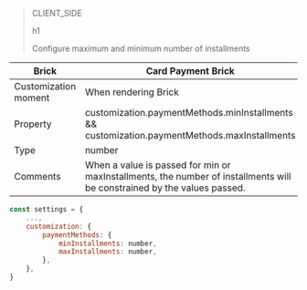 > CLIENT_SIDE
>
> h1
>
> Configure maximum and minimum number of installments

| Brick | Card Payment Brick |
| --- | --- |
| Customization moment | When rendering Brick |
| Property | customization.paymentMethods.minInstallments && customization.paymentMethods.maxInstallments |
| Type | number |
| Comments | When a value is passed for min or maxInstallments, the number of installments will be constrained by the values ​​passed. |

```javascript
const settings = {
    ...,
    customization: {
        paymentMethods: {
            minInstallments: number,
            maxInstallments: number,
        },
    },
}
```